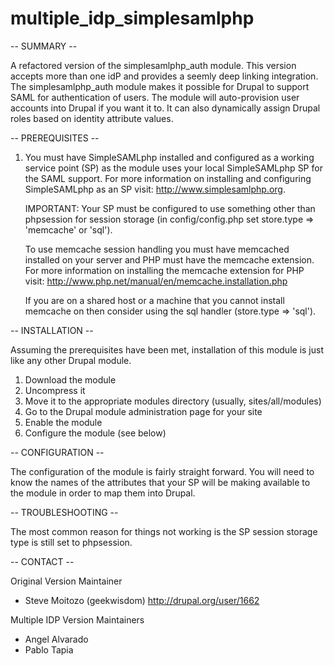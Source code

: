 # multiple_idp_simplesamlphp

-- SUMMARY --

A refactored version of the simplesamlphp_auth module. This version accepts more 
than one idP and provides a seemly deep linking integration.
The simplesamlphp_auth module makes it possible for Drupal to support SAML for
authentication of users. The module will auto-provision user accounts into
Drupal if you want it to. It can also dynamically assign Drupal roles based on
identity attribute values.

-- PREREQUISITES --

1) You must have SimpleSAMLphp installed and configured as a working service
   point (SP) as the module uses your local SimpleSAMLphp SP for the SAML
   support. For more information on installing and configuring SimpleSAMLphp as
   an SP visit: http://www.simplesamlphp.org.

   IMPORTANT: Your SP must be configured to use something other than phpsession
   for session storage (in config/config.php set store.type => 'memcache'
   or 'sql').

   To use memcache session handling you must have memcached installed on your
   server and PHP must have the memcache extension. For more information on
   installing the memcache extension for PHP visit:
   http://www.php.net/manual/en/memcache.installation.php

   If you are on a shared host or a machine that you cannot install memcache on
   then consider using the sql handler (store.type => 'sql').

-- INSTALLATION --

Assuming the prerequisites have been met, installation of this module is just
like any other Drupal module.

1) Download the module
2) Uncompress it
3) Move it to the appropriate modules directory (usually, sites/all/modules)
4) Go to the Drupal module administration page for your site
5) Enable the module
6) Configure the module (see below)

-- CONFIGURATION --

The configuration of the module is fairly straight forward. You will need to
know the names of the attributes that your SP will be making available to the
module in order to map them into Drupal.

-- TROUBLESHOOTING --

The most common reason for things not working is the SP session storage type
is still set to phpsession.

-- CONTACT --

Original Version Maintainer
* Steve Moitozo (geekwisdom) http://drupal.org/user/1662

Multiple IDP Version Maintainers
* Angel Alvarado 
* Pablo Tapia
